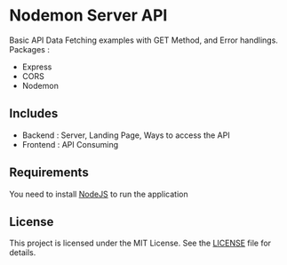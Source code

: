 # Nodemon Server API
Basic API Data Fetching examples with GET Method, and Error handlings. <br>
Packages :
- Express
- CORS
- Nodemon

## Includes
- Backend  : Server, Landing Page, Ways to access the API
- Frontend : API Consuming

## Requirements
You need to install [NodeJS](https://nodejs.org/en/download) to run the application

## License
This project is licensed under the MIT License. See the [LICENSE](./LICENSE) file for details.
